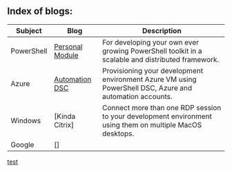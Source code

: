 ## Index of blogs:

| Subject | Blog | Description|
|-|-|-|
|PowerShell|[Personal Module]| For developing your own ever growing PowerShell toolkit in a scalable and distributed framework.|
|Azure|[Automation DSC]|Provisioning your development environment Azure VM using PowerShell DSC, Azure and automation accounts.
|Windows|[Kinda Citrix]|Connect more than one RDP session to your development environment using them on multiple MacOS desktops.
|Google|[]


[test]

[test]: <https://synxuk.github.io/blogs/testblog.html>


[Personal Module]: <https://synxuk.github.io/blogs/personalmodule.html>

[Automation DSC]: <https://synxuk.github.io/blogs/automationdsc.html>